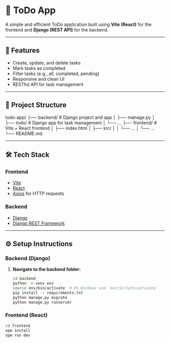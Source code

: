 # 📝 ToDo App

A simple and efficient ToDo application built using **Vite (React)** for the frontend and **Django (REST API)** for the backend.

---

## 🚀 Features

- Create, update, and delete tasks
- Mark tasks as completed
- Filter tasks (e.g., all, completed, pending)
- Responsive and clean UI
- RESTful API for task management

---

## 📁 Project Structure

todo-app/
├── backend/ # Django project and app
│ ├── manage.py
│ ├── todo/ # Django app for task management
│ └── ...
├── frontend/ # Vite + React frontend
│ ├── index.html
│ ├── src/
│ │ └── ...
│ └── ...
└── README.md

---

## 🛠️ Tech Stack

### Frontend
- [Vite](https://vitejs.dev/)
- [React](https://reactjs.org/)
- [Axios](https://axios-http.com/) for HTTP requests

### Backend
- [Django](https://www.djangoproject.com/)
- [Django REST Framework](https://www.django-rest-framework.org/)

---


## ⚙️ Setup Instructions

### Backend (Django)
1. **Navigate to the backend folder:**
   ```bash
   cd backend
   python -m venv env
   source env/bin/activate  # On Windows use `env\Scripts\activate`
   pip install -r requirements.txt
   python manage.py migrate
   python manage.py runserver
   ```

### Frontend (React)
  ```bash
  cd frontend
  npm install
  npm run dev
  ```

